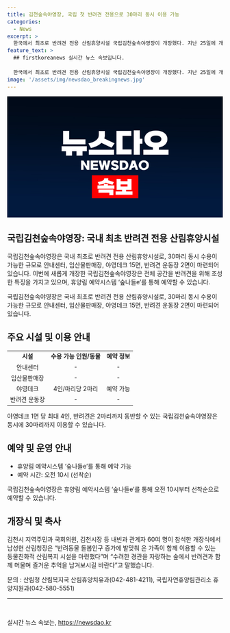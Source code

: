 ```yaml
---
title: 김천숲속야영장, 국립 첫 반려견 전용으로 30마리 동시 이용 가능
categories:
  - News
excerpt: >
  한국에서 최초로 반려견 전용 산림휴양시설 국립김천숲속야영장이 개장했다. 지난 25일에 개장식을 갖고, 다음 달 15일부터 본격 운영을 시작한다. 이 곳은 최대 30마리의 반려견을 동반할 수 있는 공간으로 안내센터, 임산물판매장, 야영데크, 반려견 운동장 등이 조성돼 있다. 또한, 국내 최초로 전체 공간을 반려견을 위해 조성하여 반려견과 함께 휴양을 즐길 수 있다. 국립김천숲속야영장은 숲나들e를 통해 예약할 수 있으며, 산림청장은 이번 시설을 통해 반려동물 돌봄인구 증가에 발맞춰 동물친화적 산림복지 시설을 마련했다고 설명했다.
feature_text: >
  ## firstkoreanews 실시간 뉴스 속보입니다.

  한국에서 최초로 반려견 전용 산림휴양시설 국립김천숲속야영장이 개장했다. 지난 25일에 개장식을 갖고, 다음 달 15일부터 본격 운영을 시작한다. 이 곳은 최대 30마리의 반려견을 동반할 수 있는 공간으로 안내센터, 임산물판매장, 야영데크, 반려견 운동장 등이 조성돼 있다. 또한, 국내 최초로 전체 공간을 반려견을 위해 조성하여 반려견과 함께 휴양을 즐길 수 있다. 국립김천숲속야영장은 숲나들e를 통해 예약할 수 있으며, 산림청장은 이번 시설을 통해 반려동물 돌봄인구 증가에 발맞춰 동물친화적 산림복지 시설을 마련했다고 설명했다.
image: '/assets/img/newsdao_breakingnews.jpg'
---
```


<p><img src="/assets/img/newsdao_breakingnews.jpg" alt="firstkoreanews 속보" /></p>

<h2 data-ke-size="size26">국립김천숲속야영장: 국내 최초 반려견 전용 산림휴양시설</h2>

<p>국립김천숲속야영장은 국내 최초로 반려견 전용 산림휴양시설로, 30마리 동시 수용이 가능한 규모로 안내센터, 임산물판매장, 야영데크 15면, 반려견 운동장 2면이 마련되어 있습니다. 이번에 새롭게 개장한 국립김천숲속야영장은 전체 공간을 반려견을 위해 조성한 특징을 가지고 있으며, 휴양림 예약시스템 ‘숲나들e’를 통해 예약할 수 있습니다.</p>

<p data-ke-size="size16">국립김천숲속야영장은 국내 최초로 반려견 전용 산림휴양시설로, 30마리 동시 수용이 가능한 규모로 안내센터, 임산물판매장, 야영데크 15면, 반려견 운동장 2면이 마련되어 있습니다.</p>

<h2 data-ke-size="size24">주요 시설 및 이용 안내</h2>

<table>
    <tbody>
        <tr>
            <td style="text-align: center; height: 17px;"><b>시설</b></td>
            <td style="text-align: center; height: 17px;"><b>수용 가능 인원/동물</b></td>
            <td style="text-align: center; height: 17px;"><b>예약 정보</b></td>
        </tr>
        <tr>
            <td style="text-align: center; height: 17px;">안내센터</td>
            <td style="text-align: center; height: 17px;">-</td>
            <td style="text-align: center; height: 17px;">-</td>
        </tr>
        <tr>
            <td style="text-align: center; height: 17px;">임산물판매장</td>
            <td style="text-align: center; height: 17px;">-</td>
            <td style="text-align: center; height: 17px;">-</td>
        </tr>
        <tr>
            <td style="text-align: center; height: 17px;">야영데크</td>
            <td style="text-align: center; height: 17px;">4인/마리당 2마리</td>
            <td style="text-align: center; height: 17px;">예약 가능</td>
        </tr>
        <tr>
            <td style="text-align: center; height: 17px;">반려견 운동장</td>
            <td style="text-align: center; height: 17px;">-</td>
            <td style="text-align: center; height: 17px;">-</td>
        </tr>
    </tbody>
</table>

<p data-ke-size="size16">야영데크 1면 당 최대 4인, 반려견은 2마리까지 동반할 수 있는 국립김천숲속야영장은 동시에 30마리까지 이용할 수 있습니다.</p>

<h2 data-ke-size="size24">예약 및 운영 안내</h2>

<ul>
    <li>휴양림 예약시스템 ‘숲나들e’를 통해 예약 가능</li>
    <li>예약 시간: 오전 10시 (선착순)</li>
</ul>

<p data-ke-size="size16">국립김천숲속야영장은 휴양림 예악시스템 ‘숲나들e’를 통해 오전 10시부터 선착순으로 예약할 수 있습니다.</p>

<h2 data-ke-size="size24">개장식 및 축사</h2>

<p data-ke-size="size16">김천시 지역주민과 국회의원, 김천시장 등 내빈과 관계자 60여 명이 참석한 개장식에서 남성현 산림청장은 “반려동물 돌봄인구 증가에 발맞춰 온 가족이 함께 이용할 수 있는 동물친화적 산림복지 시설을 마련했다”며 “수려한 경관을 자랑하는 숲에서 반려견과 함께 머물며 즐거운 추억을 남겨보시길 바란다”고 말했습니다.</p>

<p data-ke-size="size16">문의 : 산림청 산림복지국 산림휴양치유과(042-481-4211), 국립자연휴양림관리소 휴양지원과(042-580-5551)</p>

<hr>

<p data-ke-size="size16">&nbsp;</p>
실시간 뉴스 속보는, <a href="https://newsdao.kr" rel="dofollow">https://newsdao.kr</a>


